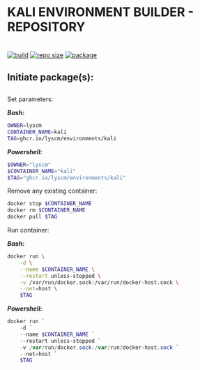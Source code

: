 # KALI ENVIRONMENT BUILDER - REPOSITORY <h1> 
 
[![build](https://img.shields.io/github/workflow/status/lyscm/ethical-hacking-kali/ethical-hacking-kali%20-%20ci?logo=github)](https://github.com/lyscm/ethical-hacking-kali/blob/master/.github/workflows/build-action.yml)
[![repo size](https://img.shields.io/github/repo-size/lyscm/ethical-hacking-kali?logo=github)](https://github.com/lyscm/ethical-hacking-kali)
[![package](https://img.shields.io/static/v1?label=package&message=kali&color=yellowgreen&logo=github)](https://github.com/lyscm/ethical-hacking-kali/pkgs/container/ethical%2hacking%2kali)

## Initiate package(s): <h2> 

Set parameters:

***Bash:***
```bash
OWNER=lyscm
CONTAINER_NAME=kali
TAG=ghcr.io/lyscm/environments/kali
```

***Powershell:***
```powershell
$OWNER="lyscm"
$CONTAINER_NAME="kali"
$TAG="ghcr.io/lyscm/environments/kali"
```

Remove any existing container:

```bash
docker stop $CONTAINER_NAME
docker rm $CONTAINER_NAME
docker pull $TAG
```

Run container:

***Bash:***
```bash
docker run \
    -d \
    --name $CONTAINER_NAME \
    --restart unless-stopped \
    -v /var/run/docker.sock:/var/run/docker-host.sock \
    --net=host \
    $TAG
```

***Powershell:***
```powershell
docker run `
    -d `
    --name $CONTAINER_NAME `
    --restart unless-stopped `
    -v /var/run/docker.sock:/var/run/docker-host.sock `
    --net=host `
    $TAG
```